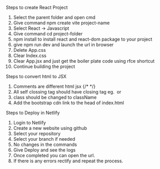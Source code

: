 Steps to create React Project

1. Select the parent folder and open cmd
2. Give command npm create vite project-name
3. Select React -> Javascript
4. Give command cd project-folder
5. npm install to install react and react-dom package to your project
6. give npm run dev and launch the url in browser
7. Delete App.css
8. Clear Index.css
9. Clear App.jsx and just get the boiler plate code using rfce shortcut
10. Continue building the project


Steps to convert html to JSX
1. Comments are different html <!-- Page Heading --> jsx {/* <!-- Page Heading --> */}
2. All self clossing tag should have closing tag eg. <img></img> or <img/>
3. class should be changed to className
4. Add the bootstrap cdn link to the head of index.html


Steps to Deploy in Netlify
1. Login to Netlify
2. Create a new website using github
3. Select your repository
4. Select your branch if needed
5. No changes in the commands
6. Give Deploy and see the logs
7. Once completed you can open the url. 
8. If there is any errors rectify and repeat the process.